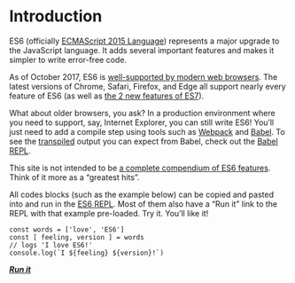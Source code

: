 # Introduction

ES6 (officially [ECMAScript 2015 Language](http://www.ecma-international.org/ecma-262/6.0/)) represents a major upgrade to the JavaScript language. It adds several important features and makes it simpler to write error-free code.

As of October 2017, ES6 is [well-supported by modern web browsers](https://kangax.github.io/compat-table/es6/). The latest versions of Chrome, Safari, Firefox, and Edge all support nearly every feature of ES6 (as well as [the 2 new features of ES7](http://2ality.com/2016/01/ecmascript-2016.html)).

What about older browsers, you ask? In a production environment where you need to support, say, Internet Explorer, you can still write ES6! You’ll just need to add a compile step using tools such as [Webpack](https://webpack.github.io) and [Babel](https://babeljs.io). To see the [transpiled](https://en.wikipedia.org/wiki/Source-to-source_compiler) output you can expect from Babel, check out the [Babel REPL](https://babeljs.io/repl/).

This site is not intended to be [a complete compendium of ES6 features](http://es6-features.org). Think of it more as a “greatest hits”.

All codes blocks (such as the example below) can be copied and pasted into and run in the [ES6 REPL](https://repl.it/languages/babel). Most of them also have a “Run it” link to the REPL with that example pre-loaded. Try it. You’ll like it!

    const words = ['love', 'ES6']
    const [ feeling, version ] = words
    // logs 'I love ES6!'
    console.log(`I ${feeling} ${version}!`)

**_[Run it](https://repl.it/MsHN)_**
